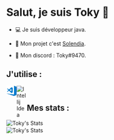 # Salut, je suis Toky 👋

- 💻 Je suis développeur java.

- 📁 Mon projet c'est [Solendia](https://solendia-pvp.fr).

- 📌 Mon discord : Toky#9470.

## J'utilise :

<img align="left" alt="Visual Studio Code" width="27px" src="https://raw.githubusercontent.com/github/explore/80688e429a7d4ef2fca1e82350fe8e3517d3494d/topics/visual-studio-code/visual-studio-code.png"/>
<img align="left" alt="Intellij Idea" width="27px" src="https://resources.jetbrains.com/storage/products/intellij-idea/img/meta/intellij-idea_logo_300x300.png"/>
<br/>

## Mes stats :

<img align="center" alt="Toky's Stats" src="https://github-readme-stats.vercel.app/api?username=Toky-Dev&show_icons=true&hide_border=true&theme=tokyonight" />
<br/>
<img align="center" alt="Toky's Stats" src="https://github-readme-stats.vercel.app/api/top-langs/?username=Toky-Dev&show_icons=true&layout=compact&hide_border=true&theme=tokyonight" />